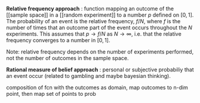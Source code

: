 **Relative frequency approach** : function mapping an outcome of the [[sample space]] in a [[random experiment]] to a number $p$ defined on $[0,1]$. The probability of an event is the relative frequency, $f/N$, where $f$ is the number of times that an outcome part of the event occurs throughout the $N$ experiments. This assumes that $p\rightarrow f/N$ as $N\rightarrow \infty$, i.e. that the relative frequency converges to a number in $[0,1]$.

Note: relative frequency depends on the number of experiments performed, not the number of outcomes in the sample space.


**Rational measure of belief approach** : personal or subjective probabiliy that an event occur (related to gambling and maybe bayesian thinking). 


composition of fcn with the outcomes as domain, map outcomes to n-dim point, then map set of points to prob